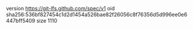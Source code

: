 version https://git-lfs.github.com/spec/v1
oid sha256:536bf827454c1d2d1454a526bae82f26056c8f76356d5d996ee0e6447bff5409
size 1110
